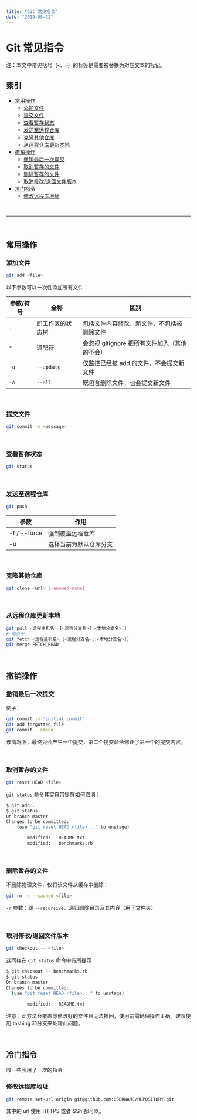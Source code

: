 ```yaml
---
title: "Git 常见指令"
date: "2019-08-22"
---
```


# Git 常见指令 <!-- omit in toc -->

注：本文中带尖括号（`<`、`>`）的标签是需要被替换为对应文本的标记。

## 索引 <!-- omit in toc -->

- [常用操作](#常用操作)
  - [添加文件](#添加文件)
  - [提交文件](#提交文件)
  - [查看暂存状态](#查看暂存状态)
  - [发送至远程仓库](#发送至远程仓库)
  - [克隆其他仓库](#克隆其他仓库)
  - [从远程仓库更新本地](#从远程仓库更新本地)
- [撤销操作](#撤销操作)
  - [撤销最后一次提交](#撤销最后一次提交)
  - [取消暂存的文件](#取消暂存的文件)
  - [删除暂存的文件](#删除暂存的文件)
  - [取消修改/退回文件版本](#取消修改退回文件版本)
- [冷门指令](#冷门指令)
  - [修改远程库地址](#修改远程库地址)

<br>

---

<br>

## 常用操作

### 添加文件

```bash
git add <file>
```

以下参数可以一次性添加所有文件：

| 参数/符号 | 全称             | 区别                                          |
| --------- | ---------------- | --------------------------------------------- |
| `.`       | 即工作区的状态树 | 包括文件内容修改、新文件，不包括被删除文件    |
| `*`       | 通配符           | 会忽视.gitignore 把所有文件加入（其他的不会） |
| `-u`      | `--update`       | 仅监控已经被 add 的文件，不会提交新文件       |
| `-A`      | `--all`          | 既包含删除文件，也会提交新文件                |

<br>

### 提交文件

```bash
git commit -m <message>
```

<br>

### 查看暂存状态

```bash
git status
```

<br>

### 发送至远程仓库

```bash
git push
```

| 参数         | 作用                   |
| ------------ | ---------------------- |
| -f / --force | 强制覆盖远程仓库       |
| -u           | 选择当前为默认仓库分支 |

<br>

### 克隆其他仓库

```bash
git clone <url> [renamed-name]
```

<br>

### 从远程仓库更新本地

```bash
git pull <远程主机名> [<远程分支名>[:<本地分支名>]]
# 等价于
git fetch <远程主机名> [<远程分支名>[:<本地分支名>]]
git merge FETCH_HEAD
```

<br>

## 撤销操作

### 撤销最后一次提交

例子：

```bash
git commit -m 'initial commit'
git add forgotten_file
git commit --amend
```

该情况下，最终只会产生一个提交，第二个提交命令修正了第一个的提交内容。

<br>

### 取消暂存的文件

```bash
git reset HEAD <file>
```

`git status` 命令其实自带提醒如何取消：

```bash
$ git add .
$ git status
On branch master
Changes to be committed:
    (use "git reset HEAD <file>..." to unstage)

        modified:   README.txt
        modified:   benchmarks.rb
```

<br>

### 删除暂存的文件

不删除物理文件，仅将该文件从缓存中删除：

```bash
git rm -r --cached <file>
```
`-r` 参数：即 `--recursive`，递归删除目录及其内容（用于文件夹）

<br>

### 取消修改/退回文件版本

```bash
git checkout -- <file>
```

这同样在 `git status` 命令中有所提示：

```bash
$ git checkout -- benchmarks.rb
$ git status
On branch master
Changes to be committed:
  (use "git reset HEAD <file>..." to unstage)

        modified:   README.txt
```

注意：此方法会覆盖你修改好的文件且无法找回，使用前需确保操作正确。建议使用 tashing 和分支来处理此问题。

<br>

## 冷门指令

收一些我用了一次的指令

### 修改远程库地址

```bash
git remote set-url origin git@github.com:USERNAME/REPOSITORY.git
```

其中的 url 使用 HTTPS 或者 SSh 都可以。

<br>
